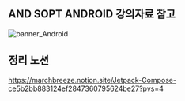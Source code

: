 ## AND SOPT ANDROID 강의자료 참고
![banner_Android](https://github.com/user-attachments/assets/86532c27-d533-42d1-b3e0-39f6958a6ca8)

## 정리 노션
https://marchbreeze.notion.site/Jetpack-Compose-ce5b2bb883124ef2847360795624be27?pvs=4